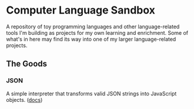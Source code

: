 # Computer Language Sandbox

A repository of toy programming languages and other language-related tools I'm building as projects for my own learning and enrichment. Some of what's in here may find its way into one of my larger language-related projects.

## The Goods

### JSON

A simple interpreter that transforms valid JSON strings into JavaScript objects. ([docs](json/README.md))
